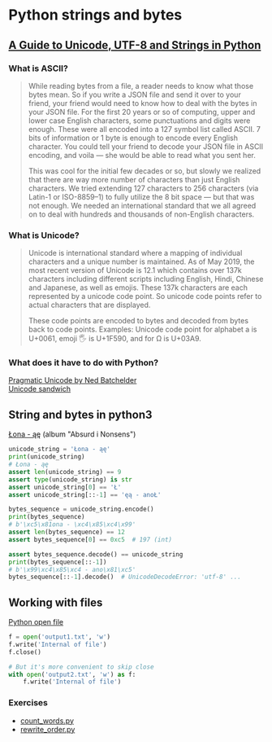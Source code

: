 # Python strings and bytes
    
## [A Guide to Unicode, UTF-8 and Strings in Python][]

### What is ASCII?
> While reading bytes from a file, a reader needs to know what those bytes mean.
> So if you write a JSON file and send it over to your friend,
> your friend would need to know how to deal with the bytes in your JSON file.
> For the first 20 years or so of computing, upper and lower case English characters,
> some punctuations and digits were enough. These were all encoded into a 127 symbol list called ASCII.
> 7 bits of information or 1 byte is enough to encode every English character.
> You could tell your friend to decode your JSON file in ASCII encoding, and voila
> — she would be able to read what you sent her.
>
> This was cool for the initial few decades or so,
> but slowly we realized that there are way more number of characters than just English characters.
> We tried extending 127 characters to 256 characters (via Latin-1 or ISO-8859–1)
> to fully utilize the 8 bit space — but that was not enough.
> We needed an international standard that we all agreed on to deal with hundreds and thousands
> of non-English characters.

### What is Unicode?
> Unicode is international standard where a mapping of individual characters and a unique number
> is maintained. As of May 2019, the most recent version of Unicode is 12.1 which contains over
> 137k characters including different scripts including English, Hindi, Chinese and Japanese,
> as well as emojis. These 137k characters are each represented by a unicode code point.
> So unicode code points refer to actual characters that are displayed.
> 
> These code points are encoded to bytes and decoded from bytes back to code points.
> Examples: Unicode code point for alphabet a is U+0061, emoji 🖐 is U+1F590, and for Ω is U+03A9.

### What does it have to do with Python?
[Pragmatic Unicode by Ned Batchelder][]  
[Unicode sandwich][]

## String and bytes in python3
[Łona - ąę][] (album "Absurd i Nonsens")

```python
unicode_string = 'Łona - ąę'
print(unicode_string)
# Łona - ąę
assert len(unicode_string) == 9
assert type(unicode_string) is str
assert unicode_string[0] == 'Ł'
assert unicode_string[::-1] == 'ęą - anoŁ'

bytes_sequence = unicode_string.encode()
print(bytes_sequence)
# b'\xc5\x81ona - \xc4\x85\xc4\x99'
assert len(bytes_sequence) == 12
assert bytes_sequence[0] == 0xc5  # 197 (int)

assert bytes_sequence.decode() == unicode_string
print(bytes_sequence[::-1])
# b'\x99\xc4\x85\xc4 - ano\x81\xc5'
bytes_sequence[::-1].decode()  # UnicodeDecodeError: 'utf-8' ...
```

## Working with files   
[Python open file][]
```python
f = open('output1.txt', 'w')
f.write('Internal of file')
f.close()

# But it's more convenient to skip close
with open('output2.txt', 'w') as f:
    f.write('Internal of file')
```

### Exercises
* [count_words.py](count_words.py)
* [rewrite_order.py](rewrite_order.py)


<!--- Links -->
[Python open file]: https://www.w3schools.com/python/python_file_handling.asp
[A Guide to Unicode, UTF-8 and Strings in Python]: https://towardsdatascience.com/a-guide-to-unicode-utf-8-and-strings-in-python-757a232db95c
[Pragmatic Unicode by Ned Batchelder]:  https://bit.ly/unipain
[Unicode sandwich]: https://nedbatchelder.com/text/unipain/unipain.html#35
[Łona - ąę]: https://www.youtube.com/watch?v=T2iISWltdzc
